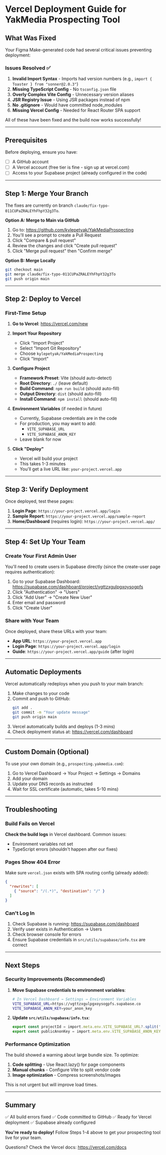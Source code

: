 # Vercel Deployment Guide for YakMedia Prospecting Tool

## What Was Fixed

Your Figma Make-generated code had several critical issues preventing deployment:

### Issues Resolved ✅
1. **Invalid Import Syntax** - Imports had version numbers (e.g., `import { Toaster } from "sonner@2.0.3"`)
2. **Missing TypeScript Config** - No `tsconfig.json` file
3. **Overly Complex Vite Config** - Unnecessary version aliases
4. **JSR Registry Issue** - Using JSR packages instead of npm
5. **No .gitignore** - Would have committed node_modules
6. **Missing Vercel Config** - Needed for React Router SPA support

All of these have been fixed and the build now works successfully!

---

## Prerequisites

Before deploying, ensure you have:
- [ ] A GitHub account
- [ ] A Vercel account (free tier is fine - sign up at vercel.com)
- [ ] Access to your Supabase project (already configured in the code)

---

## Step 1: Merge Your Branch

The fixes are currently on branch `claude/fix-typo-011CUPaZRALEYhFhpY32g3To`.

**Option A: Merge to Main via GitHub**
1. Go to: https://github.com/kylepetyak/YakMediaProspecting
2. You'll see a prompt to create a Pull Request
3. Click "Compare & pull request"
4. Review the changes and click "Create pull request"
5. Click "Merge pull request" then "Confirm merge"

**Option B: Merge Locally**
```bash
git checkout main
git merge claude/fix-typo-011CUPaZRALEYhFhpY32g3To
git push origin main
```

---

## Step 2: Deploy to Vercel

### First-Time Setup

1. **Go to Vercel**: https://vercel.com/new

2. **Import Your Repository**
   - Click "Import Project"
   - Select "Import Git Repository"
   - Choose `kylepetyak/YakMediaProspecting`
   - Click "Import"

3. **Configure Project**
   - **Framework Preset**: Vite (should auto-detect)
   - **Root Directory**: `./` (leave default)
   - **Build Command**: `npm run build` (should auto-fill)
   - **Output Directory**: `dist` (should auto-fill)
   - **Install Command**: `npm install` (should auto-fill)

4. **Environment Variables** (if needed in future)
   - Currently, Supabase credentials are in the code
   - For production, you may want to add:
     - `VITE_SUPABASE_URL`
     - `VITE_SUPABASE_ANON_KEY`
   - Leave blank for now

5. **Click "Deploy"**
   - Vercel will build your project
   - This takes 1-3 minutes
   - You'll get a live URL like: `your-project.vercel.app`

---

## Step 3: Verify Deployment

Once deployed, test these pages:

1. **Login Page**: `https://your-project.vercel.app/login`
2. **Sample Report**: `https://your-project.vercel.app/sample-report`
3. **Home/Dashboard** (requires login): `https://your-project.vercel.app/`

---

## Step 4: Set Up Your Team

### Create Your First Admin User

You'll need to create users in Supabase directly (since the create-user page requires authentication):

1. Go to your Supabase Dashboard: https://supabase.com/dashboard/project/vgttzxgulpgxoysogpfs
2. Click "Authentication" → "Users"
3. Click "Add User" → "Create New User"
4. Enter email and password
5. Click "Create User"

### Share with Your Team

Once deployed, share these URLs with your team:
- **App URL**: `https://your-project.vercel.app`
- **Login Page**: `https://your-project.vercel.app/login`
- **Guide**: `https://your-project.vercel.app/guide` (after login)

---

## Automatic Deployments

Vercel automatically redeploys when you push to your main branch:

1. Make changes to your code
2. Commit and push to GitHub:
   ```bash
   git add .
   git commit -m "Your update message"
   git push origin main
   ```
3. Vercel automatically builds and deploys (1-3 mins)
4. Check deployment status at: https://vercel.com/dashboard

---

## Custom Domain (Optional)

To use your own domain (e.g., `prospecting.yakmedia.com`):

1. Go to Vercel Dashboard → Your Project → Settings → Domains
2. Add your domain
3. Update your DNS records as instructed
4. Wait for SSL certificate (automatic, takes 5-10 mins)

---

## Troubleshooting

### Build Fails on Vercel

**Check the build logs** in Vercel dashboard. Common issues:
- Environment variables not set
- TypeScript errors (shouldn't happen after our fixes)

### Pages Show 404 Error

Make sure `vercel.json` exists with SPA routing config (already added):
```json
{
  "rewrites": [
    { "source": "/(.*)", "destination": "/" }
  ]
}
```

### Can't Log In

1. Check Supabase is running: https://supabase.com/dashboard
2. Verify user exists in Authentication → Users
3. Check browser console for errors
4. Ensure Supabase credentials in `src/utils/supabase/info.tsx` are correct

---

## Next Steps

### Security Improvements (Recommended)

1. **Move Supabase credentials to environment variables**:
   ```bash
   # In Vercel Dashboard → Settings → Environment Variables
   VITE_SUPABASE_URL=https://vgttzxgulpgxoysogpfs.supabase.co
   VITE_SUPABASE_ANON_KEY=your_anon_key
   ```

2. **Update `src/utils/supabase/info.tsx`**:
   ```typescript
   export const projectId = import.meta.env.VITE_SUPABASE_URL?.split('//')[1]?.split('.')[0] || "vgttzxgulpgxoysogpfs"
   export const publicAnonKey = import.meta.env.VITE_SUPABASE_ANON_KEY || "your_current_key"
   ```

### Performance Optimization

The build showed a warning about large bundle size. To optimize:

1. **Code splitting** - Use React.lazy() for page components
2. **Manual chunks** - Configure Vite to split vendor code
3. **Image optimization** - Compress screenshots/images

This is not urgent but will improve load times.

---

## Summary

✅ All build errors fixed
✅ Code committed to GitHub
✅ Ready for Vercel deployment
✅ Supabase already configured

**You're ready to deploy!** Follow Steps 1-4 above to get your prospecting tool live for your team.

Questions? Check the Vercel docs: https://vercel.com/docs
